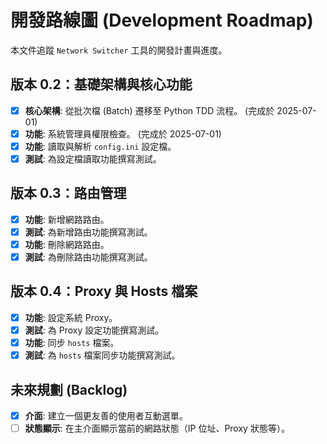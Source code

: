 # 開發路線圖 (Development Roadmap)

本文件追蹤 `Network Switcher` 工具的開發計畫與進度。

## 版本 0.2：基礎架構與核心功能

- [x] **核心架構**: 從批次檔 (Batch) 遷移至 Python TDD 流程。 (完成於 2025-07-01)
- [x] **功能**: 系統管理員權限檢查。 (完成於 2025-07-01)
- [x] **功能**: 讀取與解析 `config.ini` 設定檔。
- [x] **測試**: 為設定檔讀取功能撰寫測試。

## 版本 0.3：路由管理

- [x] **功能**: 新增網路路由。
- [x] **測試**: 為新增路由功能撰寫測試。
- [x] **功能**: 刪除網路路由。
- [x] **測試**: 為刪除路由功能撰寫測試。

## 版本 0.4：Proxy 與 Hosts 檔案

- [x] **功能**: 設定系統 Proxy。
- [x] **測試**: 為 Proxy 設定功能撰寫測試。
- [x] **功能**: 同步 `hosts` 檔案。
- [x] **測試**: 為 `hosts` 檔案同步功能撰寫測試。

## 未來規劃 (Backlog)

- [x] **介面**: 建立一個更友善的使用者互動選單。
- [ ] **狀態顯示**: 在主介面顯示當前的網路狀態（IP 位址、Proxy 狀態等）。
